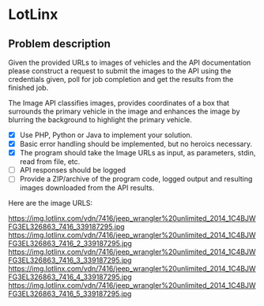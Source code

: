 # LotLinx

## Problem description

Given the provided URLs to images of vehicles and the API documentation please construct a request to submit the images to the API using the credentials given, poll for job completion and get the results from the finished job.

The Image API classifies images, provides coordinates of a box that surrounds the primary vehicle in the image and enhances the image by blurring the background to highlight the primary vehicle.

- [X] Use PHP, Python or Java to implement your solution.
- [X] Basic error handling should be implemented, but no heroics necessary.
- [X] The program should take the Image URLs as input, as parameters, stdin, read from file, etc.
- [ ] API responses should be logged
- [ ] Provide a ZIP/archive of the program code, logged output and resulting images downloaded from the API results.

Here are the image URLS:

https://img.lotlinx.com/vdn/7416/jeep_wrangler%20unlimited_2014_1C4BJWFG3EL326863_7416_339187295.jpg
https://img.lotlinx.com/vdn/7416/jeep_wrangler%20unlimited_2014_1C4BJWFG3EL326863_7416_2_339187295.jpg
https://img.lotlinx.com/vdn/7416/jeep_wrangler%20unlimited_2014_1C4BJWFG3EL326863_7416_3_339187295.jpg
https://img.lotlinx.com/vdn/7416/jeep_wrangler%20unlimited_2014_1C4BJWFG3EL326863_7416_4_339187295.jpg
https://img.lotlinx.com/vdn/7416/jeep_wrangler%20unlimited_2014_1C4BJWFG3EL326863_7416_5_339187295.jpg

